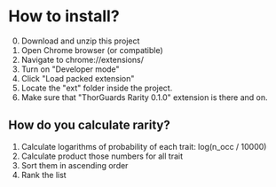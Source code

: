 # How to install?

0. Download and unzip this project
1. Open Chrome browser (or compatible)
2. Navigate to chrome://extensions/
3. Turn on "Developer mode"
4. Click "Load packed extension"
5. Locate the "ext" folder inside the project.
5. Make sure that "ThorGuards Rarity 0.1.0" extension is there and on.

## How do you calculate rarity?

1. Calculate logarithms of probability of each trait: log(n_occ / 10000)
2. Calculate product those numbers for all trait
3. Sort them in ascending order
4. Rank the list
